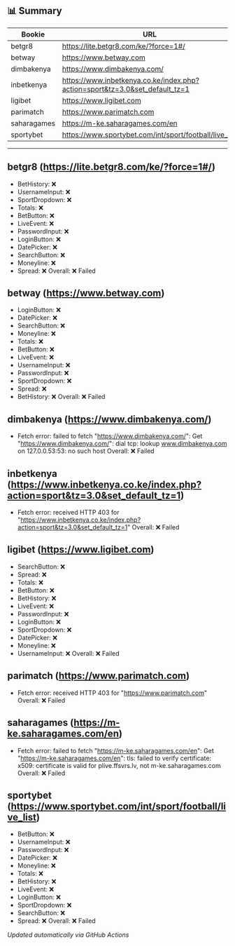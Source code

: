 ## 📊 Summary
| Bookie | URL | Status |
|--------|-----|--------|
| betgr8 | https://lite.betgr8.com/ke/?force=1#/ | ❌ |
| betway | https://www.betway.com | ❌ |
| dimbakenya | https://www.dimbakenya.com/ | ❌ |
| inbetkenya | https://www.inbetkenya.co.ke/index.php?action=sport&tz=3.0&set_default_tz=1 | ❌ |
| ligibet | https://www.ligibet.com | ❌ |
| parimatch | https://www.parimatch.com | ❌ |
| saharagames | https://m-ke.saharagames.com/en | ❌ |
| sportybet | https://www.sportybet.com/int/sport/football/live_list | ❌ |

---

## betgr8 (https://lite.betgr8.com/ke/?force=1#/)
- BetHistory: ❌
- UsernameInput: ❌
- SportDropdown: ❌
- Totals: ❌
- BetButton: ❌
- LiveEvent: ❌
- PasswordInput: ❌
- LoginButton: ❌
- DatePicker: ❌
- SearchButton: ❌
- Moneyline: ❌
- Spread: ❌
Overall: ❌ Failed

## betway (https://www.betway.com)
- LoginButton: ❌
- DatePicker: ❌
- SearchButton: ❌
- Moneyline: ❌
- Totals: ❌
- BetButton: ❌
- LiveEvent: ❌
- UsernameInput: ❌
- PasswordInput: ❌
- SportDropdown: ❌
- Spread: ❌
- BetHistory: ❌
Overall: ❌ Failed

## dimbakenya (https://www.dimbakenya.com/)
- Fetch error: failed to fetch "https://www.dimbakenya.com/": Get "https://www.dimbakenya.com/": dial tcp: lookup www.dimbakenya.com on 127.0.0.53:53: no such host
Overall: ❌ Failed

## inbetkenya (https://www.inbetkenya.co.ke/index.php?action=sport&tz=3.0&set_default_tz=1)
- Fetch error: received HTTP 403 for "https://www.inbetkenya.co.ke/index.php?action=sport&tz=3.0&set_default_tz=1"
Overall: ❌ Failed

## ligibet (https://www.ligibet.com)
- SearchButton: ❌
- Spread: ❌
- Totals: ❌
- BetButton: ❌
- BetHistory: ❌
- LiveEvent: ❌
- PasswordInput: ❌
- LoginButton: ❌
- SportDropdown: ❌
- DatePicker: ❌
- Moneyline: ❌
- UsernameInput: ❌
Overall: ❌ Failed

## parimatch (https://www.parimatch.com)
- Fetch error: received HTTP 403 for "https://www.parimatch.com"
Overall: ❌ Failed

## saharagames (https://m-ke.saharagames.com/en)
- Fetch error: failed to fetch "https://m-ke.saharagames.com/en": Get "https://m-ke.saharagames.com/en": tls: failed to verify certificate: x509: certificate is valid for plive.ffsvrs.lv, not m-ke.saharagames.com
Overall: ❌ Failed

## sportybet (https://www.sportybet.com/int/sport/football/live_list)
- BetButton: ❌
- UsernameInput: ❌
- PasswordInput: ❌
- DatePicker: ❌
- Moneyline: ❌
- Totals: ❌
- BetHistory: ❌
- LiveEvent: ❌
- LoginButton: ❌
- SportDropdown: ❌
- SearchButton: ❌
- Spread: ❌
Overall: ❌ Failed


_Updated automatically via GitHub Actions_
